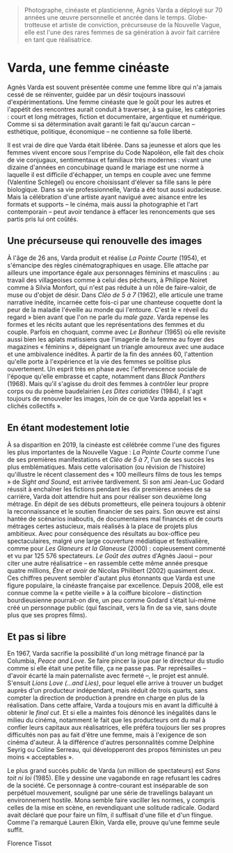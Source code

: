 > Photographe, cinéaste et plasticienne, Agnès Varda a déployé sur 70 années une œuvre personnelle et ancrée dans le temps. Globe-trotteuse et artiste de conviction, précurseuse de la Nouvelle Vague, elle est l'une des rares femmes de sa génération à avoir fait carrière en tant que réalisatrice.

# Varda, une femme cinéaste

Agnès Varda est souvent présentée comme une femme libre qui n'a jamais cessé de se réinventer, guidée par un désir toujours inassouvi d'expérimentations. Une femme cinéaste que le goût pour les autres et l'appétit des rencontres aurait conduit à traverser, à sa guise, les catégories : court et long métrages, fiction et documentaire, argentique et numérique. Comme si sa détermination avait garanti le fait qu'aucun carcan – esthétique, politique, économique – ne contienne sa folle liberté.

Il est vrai de dire que Varda était libérée. Dans sa jeunesse et alors que les femmes vivent encore sous l'emprise du Code Napoléon, elle fait des choix de vie conjugaux, sentimentaux et familiaux très modernes : vivant une dizaine d'années en concubinage quand le mariage est une norme à laquelle il est difficile d'échapper, un temps en couple avec une femme (Valentine Schlegel) ou encore choisissant d'élever sa fille sans le père biologique. Dans sa vie professionnelle, Varda a été tout aussi audacieuse. Mais la célébration d'une artiste ayant navigué avec aisance entre les formats et supports – le cinéma, mais aussi la photographie et l'art contemporain – peut avoir tendance à effacer les renoncements que ses partis pris lui ont coûtés.

## Une précurseuse qui renouvelle des images

À l'âge de 26 ans, Varda produit et réalise _La Pointe Courte_ (1954), et s'émancipe des règles cinématographiques en usage. Elle attache par ailleurs une importance égale aux personnages féminins et masculins : au travail des villageoises comme à celui des pêcheurs, à Philippe Noiret comme à Silvia Monfort, qui n'est pas réduite à un rôle de faire-valoir, de muse ou d'objet de désir. Dans _Cléo de 5 à 7_ (1962), elle articule une trame narrative inédite, incarnée cette fois-ci par une chanteuse coquette dont la peur de la maladie l'éveille au monde qui l'entoure. C'est le « réveil du regard » bien avant que l'on ne parle du _male gaze_. Varda repense les formes et les récits autant que les représentations des femmes et du couple. Parfois en choquant, comme avec _Le Bonheur_ (1965) où elle revisite aussi bien les aplats matissiens que l'imagerie de la femme au foyer des magazines « féminins », dépeignant un triangle amoureux avec une audace et une ambivalence inédites. À partir de la fin des années 60, l'attention qu'elle porte à l'expérience et la vie des femmes se politise plus ouvertement. Un esprit très en phase avec l'effervescence sociale de l'époque qu'elle embrasse et capte, notamment dans _Black Panthers_ (1968). Mais qu'il s'agisse du droit des femmes à contrôler leur propre corps ou du poème baudelairien _Les Dites cariatides_ (1984), il s'agit toujours de renouveler les images, loin de ce que Varda appelait les « clichés collectifs ».

## En étant modestement lotie

À sa disparition en 2019, la cinéaste est célébrée comme l'une des figures les plus importantes de la Nouvelle Vague : _La Pointe Courte_ comme l'une de ses premières manifestations et _Cléo de 5 à 7_, l'un de ses succès les plus emblématiques. Mais cette valorisation (ou révision de l'histoire) qu'illustre le récent classement des « 100 meilleurs films de tous les temps » de _Sight and Sound_, est arrivée tardivement. Si son ami Jean-Luc Godard réussit à enchaîner les fictions pendant les dix premières années de sa carrière, Varda doit attendre huit ans pour réaliser son deuxième long métrage. En dépit de ses débuts prometteurs, elle peinera toujours à obtenir la reconnaissance et le soutien financier de ses pairs. Son œuvre est ainsi hantée de scénarios inaboutis, de documentaires mal financés et de courts métrages certes astucieux, mais réalisés à la place de projets plus ambitieux. Avec pour conséquence des résultats au box-office peu spectaculaires, malgré une large couverture médiatique et festivalière, comme pour _Les Glaneurs et la Glaneuse_ (2000) : copieusement commenté et vu par 125 576 spectateurs. _Le Goût des autres_ d'Agnès Jaoui – pour citer une autre réalisatrice – en rassemble cette même année presque quatre millions, _Être et avoir_ de Nicolas Philibert (2002) quasiment deux. Ces chiffres peuvent sembler d'autant plus étonnants que Varda est une figure populaire, la cinéaste française par excellence. Depuis 2008, elle est connue comme la « petite vieille » à la coiffure bicolore – distinction bourdieusienne pourrait-on dire, un peu comme Godard s'était lui-même créé un personnage public (qui fascinait, vers la fin de sa vie, sans doute plus que ses propres films).

## Et pas si libre

En 1967, Varda sacrifie la possibilité d'un long métrage financé par la Columbia, _Peace and Love_. Se faire pincer la joue par le directeur du studio comme si elle était une petite fille, ça ne passe pas. Par représailles – d'avoir écarté la main paternaliste avec fermeté –, le projet est annulé. S'ensuit _Lions Love (...and Lies)_, pour lequel elle arrive à trouver un budget auprès d'un producteur indépendant, mais réduit de trois quarts, sans compter la direction de production à prendre en charge en plus de la réalisation. Dans cette affaire, Varda a toujours mis en avant la difficulté à obtenir le _final cut_. Et si elle a maintes fois dénoncé les inégalités dans le milieu du cinéma, notamment le fait que les producteurs ont du mal à confier leurs capitaux aux réalisatrices, elle préféra toujours lier ses propres difficultés non pas au fait d'être une femme, mais à l'exigence de son cinéma d'auteur. À la différence d'autres personnalités comme Delphine Seyrig ou Coline Serreau, qui développeront des propos féministes un peu moins « acceptables ».

Le plus grand succès public de Varda (un million de spectateurs) est _Sans toit ni loi_ (1985). Elle y dessine une vagabonde en rage refusant les cadres de la société. Ce personnage à contre-courant est inséparable de son perpétuel mouvement, souligné par une série de travellings balayant un environnement hostile. Mona semble faire vaciller les normes, y compris celles de la mise en scène, en revendiquant une solitude radicale. Godard avait déclaré que pour faire un film, il suffisait d'une fille et d'un flingue. Comme l'a remarqué Lauren Elkin, Varda elle, prouve qu'une femme seule suffit.

<div class="author">Florence Tissot</div>
